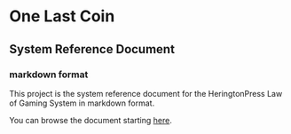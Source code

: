 # One Last Coin

## System Reference Document

### markdown format

This project is the system reference document for the HeringtonPress Law of Gaming System in markdown format.

You can browse the document starting [here](Chapter00.md).
